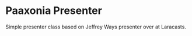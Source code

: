 Paaxonia Presenter
=========

Simple presenter class based on Jeffrey Ways presenter over at Laracasts.

